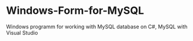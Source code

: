 # Windows-Form-for-MySQL
Windows programm for working with MySQL database
on C#, MySQL with Visual Studio
